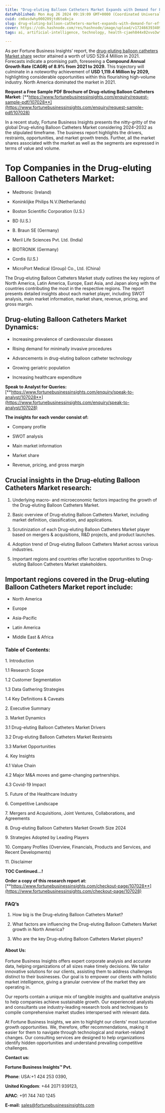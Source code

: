 ```yaml
---
title: "Drug-eluting Balloon Catheters Market Expands with Demand for Effective Cardiovascular Solutions"
datePublished: Mon Aug 26 2024 09:19:09 GMT+0000 (Coordinated Universal Time)
cuid: cm0asdwhy000209jtd6te8xja
slug: drug-eluting-balloon-catheters-market-expands-with-demand-for-effective-cardiovascular-solutions
cover: https://cdn.hashnode.com/res/hashnode/image/upload/v1724663934096/ff3e0f49-285a-4456-9055-315a410b8302.png
tags: ai, artificial-intelligence, technology, health-cjaeh844x02vvo3wtj5r2s75q, healthcare

---
```


As per Fortune Business Insights’ report, the [drug-eluting balloon catheters Market share](https://www.fortunebusinessinsights.com/drug-eluting-balloon-catheters-market-107028) sector attained a worth of USD 529.4 Million in 2021. Forecasts indicate a promising path, foreseeing a **Compound Annual Growth Rate (CAGR) of 8.9% from 2021 to 2029.** This trajectory will culminate in a noteworthy achievement of **USD 1,119.4 Million by 2029,** highlighting considerable opportunities within this flourishing high-volume industry. North America dominated the market in 2021.

**Request a Free Sample PDF Brochure of Drug-eluting Balloon Catheters Market:** [**https://www.fortunebusinessinsights.com/enquiry/request-sample-pdf/107028**](https://www.fortunebusinessinsights.com/enquiry/request-sample-pdf/107028)

In a recent study, Fortune Business Insights presents the nitty-gritty of the global Drug-eluting Balloon Catheters Market considering 2024–2032 as the stipulated timeframe. The business report highlights the drivers, restraints, opportunities, and market growth trends. Further, all the market shares associated with the market as well as the segments are expressed in terms of value and volume.

# **Top Companies in the Drug-eluting Balloon Catheters Market:**

* Medtronic (Ireland)
    
* Koninklijke Philips N.V.(Netherlands)
    
* Boston Scientific Corporation (U.S.)
    
* BD (U.S.)
    
* B. Braun SE (Germany)
    
* Meril Life Sciences Pvt. Ltd. (India)
    
* BIOTRONIK (Germany)
    
* Cordis (U.S.)
    
* MicroPort Medical (Group) Co., Ltd. (China)
    

The Drug-eluting Balloon Catheters Market study outlines the key regions of North America, Latin America, Europe, East Asia, and Japan along with the countries contributing the most in the respective regions. The report presents detailed insights about each market player, including SWOT analysis, main market information, market share, revenue, pricing, and gross margin.

## Drug-eluting Balloon Catheters Market **Dynamics**:

* Increasing prevalence of cardiovascular diseases
    
* Rising demand for minimally invasive procedures
    
* Advancements in drug-eluting balloon catheter technology
    
* Growing geriatric population
    
* Increasing healthcare expenditure
    

**Speak to Analyst for Queries:** [**https://www.fortunebusinessinsights.com/enquiry/speak-to-analyst/107028**](https://www.fortunebusinessinsights.com/enquiry/speak-to-analyst/107028)

**The insights for each vendor consist of:**

* Company profile
    
* SWOT analysis
    
* Main market information
    
* Market share
    
* Revenue, pricing, and gross margin
    

## **Crucial insights in the Drug-eluting Balloon Catheters Market research:**

1. Underlying macro- and microeconomic factors impacting the growth of the Drug-eluting Balloon Catheters Market.
    
2. Basic overview of Drug-eluting Balloon Catheters Market, including market definition, classification, and applications.
    
3. Scrutinization of each Drug-eluting Balloon Catheters Market player based on mergers & acquisitions, R&D projects, and product launches.
    
4. Adoption trend of Drug-eluting Balloon Catheters Market across various industries.
    
5. Important regions and countries offer lucrative opportunities to Drug-eluting Balloon Catheters Market stakeholders.
    

## **Important regions covered in the Drug-eluting Balloon Catheters Market report include:**

* North America
    
* Europe
    
* Asia-Pacific
    
* Latin America
    
* Middle East & Africa
    

### **Table of Contents:**

1\. Introduction

1.1 Research Scope

1.2 Customer Segmentation

1.3 Data Gathering Strategies

1.4 Key Definitions & Caveats

2\. Executive Summary

3\. Market Dynamics

3.1 Drug-eluting Balloon Catheters Market Drivers

3.2 Drug-eluting Balloon Catheters Market Restraints

3.3 Market Opportunities

4\. Key Insights

4.1 Value Chain

4.2 Major M&A moves and game-changing partnerships.

4.3 Covid-19 Impact

5\. Future of the Healthcare Industry

6\. Competitive Landscape

7\. Mergers and Acquisitions, Joint Ventures, Collaborations, and Agreements

8\. Drug-eluting Balloon Catheters Market Growth Size 2024

9\. Strategies Adopted by Leading Players

10\. Company Profiles (Overview, Financials, Products and Services, and Recent Developments)

11\. Disclaimer

**TOC Continued…!**

**Order a copy of this research report at:** [**https://www.fortunebusinessinsights.com/checkout-page/107028**](https://www.fortunebusinessinsights.com/checkout-page/107028)

### **FAQ’s**

1. How big is the Drug-eluting Balloon Catheters Market?
    
2. What factors are influencing the Drug-eluting Balloon Catheters Market growth in North America?
    
3. Who are the key Drug-eluting Balloon Catheters Market players?
    

#### **About Us:**

Fortune Business Insights offers expert corporate analysis and accurate data, helping organizations of all sizes make timely decisions. We tailor innovative solutions for our clients, assisting them to address challenges distinct to their businesses. Our goal is to empower our clients with holistic market intelligence, giving a granular overview of the market they are operating in.

Our reports contain a unique mix of tangible insights and qualitative analysis to help companies achieve sustainable growth. Our experienced analysts and consultants use industry-leading research tools and techniques to compile comprehensive market studies interspersed with relevant data.

At Fortune Business Insights, we aim to highlight our clients' most lucrative growth opportunities. We, therefore, offer recommendations, making it easier for them to navigate through technological and market-related changes. Our consulting services are designed to help organizations identify hidden opportunities and understand prevailing competitive challenges.

**Contact us:**

**Fortune Business Insights™ Pvt.**

**Phone**: USA:+1 424 253 0390,

**United Kingdom**: +44 2071 939123,

**APAC**: +91 744 740 1245

**E-mail:** [sales@fortunebusinessinsights.com](mailto:sales@fortunebusinessinsights.com)